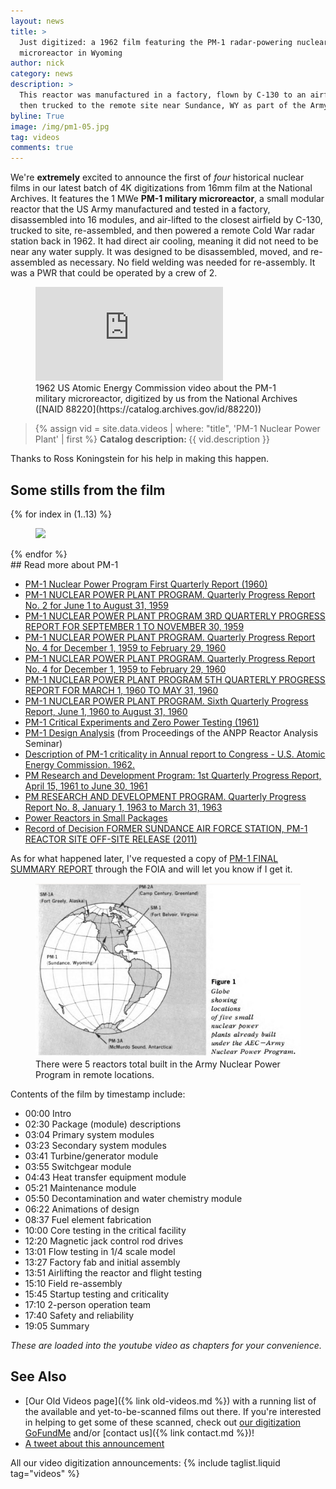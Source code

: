 ```yaml
---
layout: news
title: >
  Just digitized: a 1962 film featuring the PM-1 radar-powering nuclear 
  microreactor in Wyoming
author: nick
category: news
description: >
  This reactor was manufactured in a factory, flown by C-130 to an airfield, and
  then trucked to the remote site near Sundance, WY as part of the Army Nuclear Power Program.
byline: True
image: /img/pm1-05.jpg
tag: videos
comments: true
---
```


<div class="row">
<div class="col-md-8" markdown="1">

We're **extremely** excited to announce the first of _four_ historical nuclear
films in our latest batch of 4K digitizations from 16mm film at the National
Archives. It features the 1 MWe **PM-1 military microreactor**, a small modular
reactor that the US Army manufactured and tested in a factory, disassembled into
16 modules, and air-lifted to the closest airfield by C-130, trucked to site,
re-assembled, and then powered a remote Cold War radar station back in 1962. It
had direct air cooling, meaning it did not need to be near any water supply. It
was designed to be disassembled, moved, and re-assembled as necessary. No field
welding was needed for re-assembly. It was a PWR that could be operated by a
crew of 2.

<figure>
<div class="ratio ratio-16x9">
<iframe
src="https://www.youtube.com/embed/T9S1P54n1FA" title="PM-1 Nuclear Power Plant" 
frameborder="0" allow="accelerometer; autoplay; clipboard-write;
encrypted-media; gyroscope; picture-in-picture; web-share"
allowfullscreen></iframe>
</div>
<figcaption markdown="1">1962 US Atomic Energy Commission video about the PM-1
military microreactor, digitized by us from the National Archives ([NAID
88220](https://catalog.archives.gov/id/88220))
</figcaption>
</figure>

<blockquote class="blockquote">
{% assign vid = site.data.videos | where: "title", 'PM-1 Nuclear Power Plant' | first %}
<b>Catalog description: </b> {{ vid.description }}
</blockquote>

Thanks to Ross Koningstein for his help in making this happen.

</div></div>

<div class="row">
<div class="col-md-12" markdown="1">

## Some stills from the film

<div class="row">
 {% for index in (1..13) %} 
  <div class="col col-xl-4 col-lg-6 col-md-8 col-sm-12 col-12 p-0">
    <figure class="figure">
      <a
        href="/img/pm1-{{index| prepend: '00' | slice: -2, 2 }}.jpg"
      >
        <img
          src="/img/pm1-{{index | prepend: '00' | slice: -2, 2 }}.jpg"
          class="img-fluid"
        />
      </a>
    </figure>
  </div>
 {% endfor %}
  </div>
</div>
</div>

<div class="row">
<div class="col-md-8" markdown="1">
## Read more about PM-1

- [PM-1 Nuclear Power Program First Quarterly Report (1960)](https://babel.hathitrust.org/cgi/pt?id=mdp.39015094994988&view=1up&seq=3)
- [PM-1 NUCLEAR POWER PLANT PROGRAM. Quarterly Progress Report No. 2 for June 1 to August 31, 1959](https://www.osti.gov/biblio/4167059)
- [PM-1 NUCLEAR POWER PLANT PROGRAM 3RD QUARTERLY PROGRESS REPORT FOR SEPTEMBER 1 TO NOVEMBER 30, 1959](https://www.osti.gov/biblio/4150785)
- [PM-1 NUCLEAR POWER PLANT PROGRAM. Quarterly Progress Report No. 4 for December 1, 1959 to February 29, 1960](https://www.osti.gov/biblio/4159522)
- [PM-1 NUCLEAR POWER PLANT PROGRAM. Quarterly Progress Report No. 4 for December 1, 1959 to February 29, 1960](https://www.osti.gov/biblio/4159522)
- [PM-1 NUCLEAR POWER PLANT PROGRAM 5TH QUARTERLY PROGRESS REPORT FOR MARCH 1, 1960 TO MAY 31, 1960](https://www.osti.gov/biblio/4153065)
- [PM-1 NUCLEAR POWER PLANT PROGRAM. Sixth Quarterly Progress Report, June 1, 1960 to August 31, 1960](https://www.osti.gov/biblio/4796875)
- [PM-1 Critical Experiments and Zero Power Testing (1961)](https://babel.hathitrust.org/cgi/pt?id=mdp.39015094994996&view=1up&seq=3)
- [PM-1 Design Analysis](https://babel.hathitrust.org/cgi/pt?id=umn.31951d03914092j&view=1up&seq=37)
  (from Proceedings of the ANPP Reactor Analysis Seminar)
- [Description of PM-1 criticality in Annual report to Congress - U.S. Atomic Energy Commission. 1962.](https://babel.hathitrust.org/cgi/pt?id=mdp.39015001309411&view=1up&seq=363)
- [PM Research and Development Program: 1st Quarterly Progress Report, April 15, 1961 to June 30, 1961](https://digital.library.unt.edu/ark:/67531/metadc303768/)
- [PM RESEARCH AND DEVELOPMENT PROGRAM. Quarterly Progress Report No. 8, January 1, 1963 to March 31, 1963](https://www.osti.gov/biblio/4664260)
- [Power Reactors in Small Packages](https://babel.hathitrust.org/cgi/pt?id=uc1.a0003433729&view=1up&seq=1)
- [Record of Decision FORMER SUNDANCE AIR FORCE STATION, PM-1 REACTOR SITE OFF-SITE RELEASE (2011)](https://semspub.epa.gov/work/08/1216052.pdf)

As for what happened later, I've requested a copy of [PM-1 FINAL SUMMARY
REPORT](https://apps.dtic.mil/sti/citations/AD0832917) through the FOIA and will
let you know if I get it.

<figure class="figure">
  <a
    href="/img/anpp-map.jpg"
  >
    <img
      src="/img/anpp-map.jpg"
      class="img-fluid"
    />
  </a>
  <figcaption>There were 5 reactors total built in the Army Nuclear Power Program in remote locations.</figcaption>
</figure>

Contents of the film by timestamp include:

- 00:00 Intro
- 02:30 Package (module) descriptions
- 03:04 Primary system modules
- 03:23 Secondary system modules
- 03:41 Turbine/generator module
- 03:55 Switchgear module
- 04:43 Heat transfer equipment module
- 05:21 Maintenance module
- 05:50 Decontamination and water chemistry module
- 06:22 Animations of design
- 08:37 Fuel element fabrication
- 10:00 Core testing in the critical facility
- 12:20 Magnetic jack control rod drives
- 13:01 Flow testing in 1/4 scale model
- 13:27 Factory fab and initial assembly
- 13:51 Airlifting the reactor and flight testing
- 15:10 Field re-assembly
- 15:45 Startup testing and criticality
- 17:10 2-person operation team
- 17:40 Safety and reliability
- 19:05 Summary

_These are loaded into the youtube video as chapters for your convenience._

## See Also

- [Our Old Videos page]({% link old-videos.md %}) with a running list of the
  available and yet-to-be-scanned films out there. If you're interested in helping
  to get some of these scanned, check out [our digitization
  GoFundMe](https://www.gofundme.com/f/the-digitization-of-old-nuclear-energy-videos)
  and/or [contact us]({% link contact.md %})!
- [A tweet about this announcement](https://twitter.com/whatisnuclear/status/1675950732175118336)

All our video digitization announcements:
{% include taglist.liquid tag="videos" %}

</div></div>
